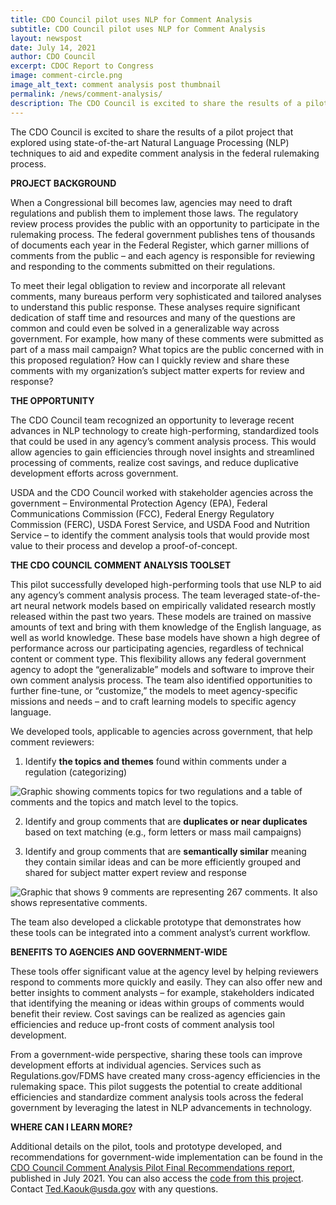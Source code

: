 ```yaml
---
title: CDO Council pilot uses NLP for Comment Analysis 
subtitle: CDO Council pilot uses NLP for Comment Analysis 
layout: newspost
date: July 14, 2021
author: CDO Council
excerpt: CDOC Report to Congress
image: comment-circle.png
image_alt_text: comment analysis post thumbnail
permalink: /news/comment-analysis/
description: The CDO Council is excited to share the results of a pilot project that explored using state-of-the-art Natural Language Processing (NLP) techniques to aid and expedite comment analysis in the federal rulemaking process. When a Congressional bill becomes law, agencies may need to draft regulations and publish them to implement those laws. The regulatory review process provides the public with an opportunity to participate in the rulemaking process...
---
```

The CDO Council is excited to share the results of a pilot project that explored using state-of-the-art Natural Language Processing (NLP) techniques to aid and expedite comment analysis in the federal rulemaking process.

**PROJECT BACKGROUND**

When a Congressional bill becomes law, agencies may need to draft regulations and publish them to implement those laws. The regulatory review process provides the public with an opportunity to participate in the rulemaking process. The federal government publishes tens of thousands of documents each year in the Federal Register, which garner millions of comments from the public – and each agency is responsible for reviewing and responding to the comments submitted on their regulations.

To meet their legal obligation to review and incorporate all relevant comments, many bureaus perform very sophisticated and tailored analyses to understand this public response. These analyses require significant dedication of staff time and resources and many of the questions are common and could even be solved in a generalizable way across government. For example, how many of these comments were submitted as part of a mass mail campaign? What topics are the public concerned with in this proposed regulation? How can I quickly review and share these comments with my organization’s subject matter experts for review and response?

**THE OPPORTUNITY**

The CDO Council team recognized an opportunity to leverage recent advances in NLP technology to create high-performing, standardized tools that could be used in any agency’s comment analysis process. This would allow agencies to gain efficiencies through novel insights and streamlined processing of comments, realize cost savings, and reduce duplicative development efforts across government.

USDA and the CDO Council worked with stakeholder agencies across the government – Environmental Protection Agency (EPA), Federal Communications Commission (FCC), Federal Energy Regulatory Commission (FERC), USDA Forest Service, and USDA Food and Nutrition Service – to identify the comment analysis tools that would provide most value to their process and develop a proof-of-concept.

**THE CDO COUNCIL COMMENT ANALYSIS TOOLSET**

This pilot successfully developed high-performing tools that use NLP to aid any agency’s comment analysis process. The team leveraged state-of-the-art neural network models based on empirically validated research mostly released within the past two years. These models are trained on massive amounts of text and bring with them knowledge of the English language, as well as world knowledge. These base models have shown a high degree of performance across our participating agencies, regardless of technical content or comment type. This flexibility allows any federal government agency to adopt the “generalizable” models and software to improve their own comment analysis process. The team also identified opportunities to further fine-tune, or “customize,” the models to meet agency-specific missions and needs – and to craft learning models to specific agency language.

We developed tools, applicable to agencies across government, that help comment reviewers:

1. <p>Identify <strong>the topics and themes</strong> found within comments under a regulation (categorizing)</p>
<img  alt="Graphic showing comments topics for two regulations and a table of comments and the topics and match level to the topics."  src="{{ site.baseurl }}/assets/images/blog-images/graphic-1.png" style="display: block;">

2. Identify and group comments that are **duplicates or near duplicates** based on text matching (e.g., form letters or mass mail campaigns)

3. <p>Identify and group comments that are <strong>semantically similar</strong> meaning they contain similar ideas and can be more efficiently grouped and shared for subject matter expert review and response</p>
<img  alt="Graphic that shows 9 comments are representing 267 comments. It also shows representative comments."  src="{{ site.baseurl }}/assets/images/blog-images/graphic-2.png" style="display: block;">

The team also developed a clickable prototype that demonstrates how these tools can be integrated into a comment analyst’s current workflow.

**BENEFITS TO AGENCIES AND GOVERNMENT-WIDE**

These tools offer significant value at the agency level by helping reviewers respond to comments more quickly and easily. They can also offer new and better insights to comment analysts – for example, stakeholders indicated that identifying the meaning or ideas within groups of comments would benefit their review. Cost savings can be realized as agencies gain efficiencies and reduce up-front costs of comment analysis tool development.

From a government-wide perspective, sharing these tools can improve development efforts at individual agencies. Services such as Regulations.gov/FDMS have created many cross-agency efficiencies in the rulemaking space. This pilot suggests the potential to create additional efficiencies and standardize comment analysis tools across the federal government by leveraging the latest in NLP advancements in technology.

**WHERE CAN I LEARN MORE?**

Additional details on the pilot, tools and prototype developed, and recommendations for government-wide implementation can be found in the <a href="https://resources.data.gov/assets/documents/CDOC_Recommendations_Report_Comment_Analysis_FINAL.pdf">CDO Council Comment Analysis Pilot Final Recommendations report</a>, published in July 2021. You can also access the <a href="https://github.com/kenambrose-GSA/CDO-Council-Public-Comment-Analysis-Project">code from this project</a>. Contact Ted.Kaouk@usda.gov with any questions.


